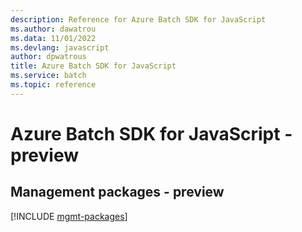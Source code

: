 ```yaml
---
description: Reference for Azure Batch SDK for JavaScript
ms.author: dawatrou
ms.data: 11/01/2022
ms.devlang: javascript
author: dpwatrous
title: Azure Batch SDK for JavaScript
ms.service: batch
ms.topic: reference
---
```

# Azure Batch SDK for JavaScript - preview

## Management packages - preview
[!INCLUDE [mgmt-packages](batch-mgmt-index.md)]
